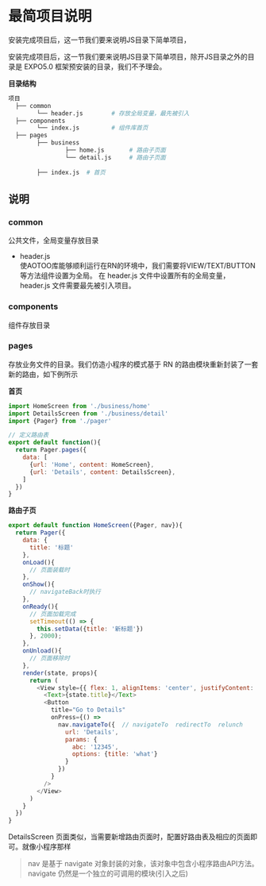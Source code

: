 # 最简项目说明  

安装完成项目后，这一节我们要来说明JS目录下简单项目，

安装完成项目后，这一节我们要来说明JS目录下简单项目，除开JS目录之外的目录是 EXPO5.0 框架预安装的目录，我们不予理会。  

**目录结构**  

```bash
项目
  ├── common
        └── header.js        # 存放全局变量，最先被引入
  ├── components
        └── index.js         # 组件库首页
  ├── pages
        ├── business
                ├── home.js       # 路由子页面
                └── detail.js     # 路由子页面
                
        ├── index.js  # 首页
```

## 说明  

### common  

公共文件，全局变量存放目录  

* header.js  
使AOTOO库能够顺利运行在RN的环境中，我们需要将VIEW/TEXT/BUTTON等方法组件设置为全局。 在 header.js 文件中设置所有的全局变量，header.js 文件需要最先被引入项目。

### components

组件存放目录  

### pages

存放业务文件的目录。我们仿造小程序的模式基于 RN 的路由模块重新封装了一套新的路由，如下例所示

**首页**  

```js
import HomeScreen from './business/home'
import DetailsScreen from './business/detail'
import {Pager} from './pager'

// 定义路由表
export default function(){
  return Pager.pages({
    data: [
      {url: 'Home', content: HomeScreen},  
      {url: 'Details', content: DetailsScreen},
    ]
  })
}
```

**路由子页**

```js
export default function HomeScreen({Pager, nav}){
  return Pager({
    data: {
      title: '标题'
    },
    onLoad(){
      // 页面装载时
    },
    onShow(){
      // navigateBack时执行
    },
    onReady(){
      // 页面加载完成
      setTimeout(() => {
        this.setData({title: '新标题'})
      }, 2000);
    },
    onUnload(){
      // 页面移除时
    },
    render(state, props){
      return (
        <View style={{ flex: 1, alignItems: 'center', justifyContent: 'center' }}>
          <Text>{state.title}</Text>
          <Button
            title="Go to Details"
            onPress={() => 
              nav.navigateTo({  // navigateTo  redirectTo  relunch
                url: 'Details',
                params: {
                  abc: '12345',
                  options: {title: 'what'}
                }
              })
            }   
          />
        </View>
      )
    }
  })
}
```

DetailsScreen 页面类似，当需要新增路由页面时，配置好路由表及相应的页面即可。就像小程序那样

> nav 是基于 navigate 对象封装的对象，该对象中包含小程序路由API方法。 navigate 仍然是一个独立的可调用的模块(引入之后)
